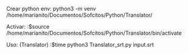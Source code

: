 Crear python env:
python3 -m venv /home/marianito/Documentos/Sofcitos/Python/Translator/

Activar:
:$source /home/marianito/Documentos/Sofcitos/Python/Translator/bin/activate

Uso:
(Translator) :$time python3 Translator_srt.py input.srt
